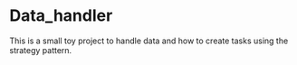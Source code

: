 # Data_handler
This is a small toy project to handle data and how to create tasks using the strategy pattern. 
